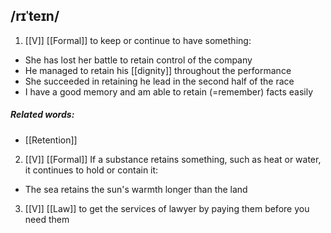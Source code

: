## /rɪˈteɪn/  
1. [[V]]  [[Formal]]
to keep or continue to have something:

- She has lost her battle to retain control of the company
- He managed to retain his [[dignity]] throughout the performance
- She succeeded in retaining he lead in the second half of the race
- I have a good memory and am able to retain (=remember) facts easily

##### Related words:
- [[Retention]]

2. [[V]] [[Formal]]
If a substance retains something, such as heat or water, it continues to hold or contain it:

- The sea retains the sun's warmth longer than the land

3. [[V]] [[Law]]
to get the services of lawyer by paying them before you need them


